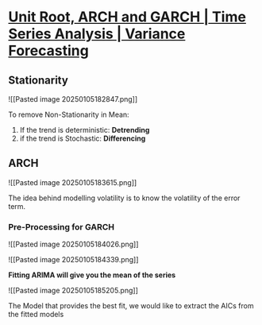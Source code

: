 
# [Unit Root, ARCH and GARCH | Time Series Analysis | Variance Forecasting](https://www.youtube.com/watch?v=ebp-0I5r0sI)

## Stationarity 

![[Pasted image 20250105182847.png]]

To remove Non-Stationarity in Mean:
1. If the trend is deterministic: **Detrending**
2. if the trend is Stochastic: **Differencing**


## ARCH

![[Pasted image 20250105183615.png]]

The idea behind modelling volatility is to know the volatility of the error term.


### Pre-Processing for GARCH

![[Pasted image 20250105184026.png]]


![[Pasted image 20250105184339.png]]


**Fitting ARIMA will give you the mean of the series**

![[Pasted image 20250105185205.png]]

The Model that provides the best fit, we would like to extract the AICs from the fitted models
